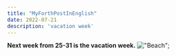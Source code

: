 ```yaml
---
title: "MyForthPostInEnglish"
date: 2022-07-21
description: 'vacation week'
---
```


**Next week from 25-31 is the vacation week.**
!["Beach"](https://i.pinimg.com/736x/25/be/5b/25be5b36631b5b4a72c22902ece14b8c.jpg "beach");
